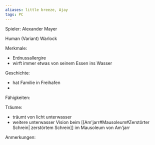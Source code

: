 ```yaml
---
aliases: little breeze, Ajay
tags: PC
---
```


Spieler: Alexander Mayer

Human (Variant)
Warlock

Merkmale:
- Erdnussallergire
- wirft immer etwas von seinem Essen ins Wasser

Geschichte:
- hat Familie in Freihafen
- 

Fähigkeiten:

Träume:
- träumt von licht unterwasser
- weitere unterwasser Vision beim [[Am'jarr#Mausoleum#Zerstörter Schrein| zerstörtem Schrein]] im Mausoleum von Am'jarr

Anmerkungen: